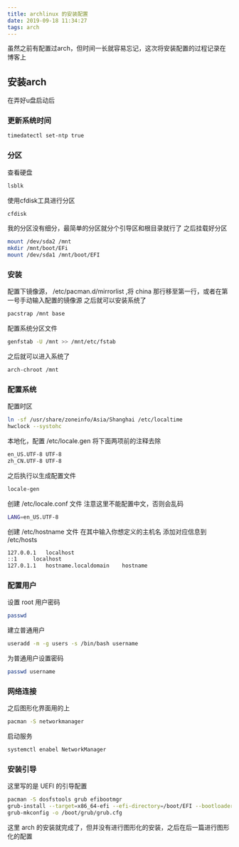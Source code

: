 ```yaml
---
title: archlinux 的安装配置
date: 2019-09-18 11:34:27
tags: arch
---
```

虽然之前有配置过arch，但时间一长就容易忘记，这次将安装配置的过程记录在博客上

## 安装arch

在弄好u盘启动后
### 更新系统时间

``` bash
timedatectl set-ntp true
```

### 分区
查看硬盘

``` bash
lsblk
```

使用cfdisk工具进行分区

``` bash
cfdisk
```
我的分区没有细分，最简单的分区就分个引导区和根目录就行了
之后挂载好分区

``` bash
mount /dev/sda2 /mnt
mkdir /mnt/boot/EFi
mount /dev/sda1 /mnt/boot/EFI
```
### 安装

配置下镜像源， /etc/pacman.d/mirrorlist ,将 china 那行移至第一行，或者在第一号手动输入配置的镜像源
之后就可以安装系统了

``` bash 
pacstrap /mnt base
```

配置系统分区文件

``` bash
genfstab -U /mnt >> /mnt/etc/fstab
```

之后就可以进入系统了

``` bash
arch-chroot /mnt
```
### 配置系统

配置时区

``` bash
ln -sf /usr/share/zoneinfo/Asia/Shanghai /etc/localtime
hwclock --systohc
```

本地化，配置 /etc/locale.gen
将下面两项前的注释去除

``` bash
en_US.UTF-8 UTF-8
zh_CN.UTF-8 UTF-8
```

之后执行以生成配置文件

``` bash
locale-gen
```

创建 /etc/locale.conf 文件
注意这里不能配置中文，否则会乱码

``` bash
LANG=en_US.UTF-8
```

创建 /etc/hostname 文件
在其中输入你想定义的主机名
添加对应信息到 /etc/hosts

``` bash
127.0.0.1	localhost
::1		localhost
127.0.1.1	hostname.localdomain	hostname
```

###  配置用户

设置 root 用户密码

``` bash
passwd
```

建立普通用户

``` bash
useradd -m -g users -s /bin/bash username
```

为普通用户设置密码

``` bash
passwd username
```

### 网络连接

之后图形化界面用的上

``` bash
pacman -S networkmanager
```

启动服务

``` bash
systemctl enabel NetworkManager
```

### 安装引导

这里写的是 UEFI 的引导配置

``` bash
pacman -S dosfstools grub efibootmgr
grub-install --target=x86_64-efi --efi-directory=/boot/EFI --bootloader-id=Arch
grub-mkconfig -o /boot/grub/grub.cfg
```

这里 arch 的安装就完成了，但并没有进行图形化的安装，之后在后一篇进行图形化的配置
